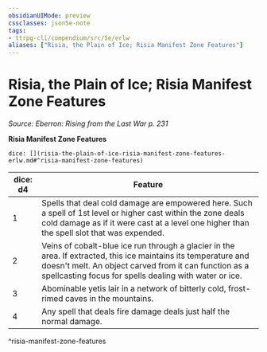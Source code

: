 ```yaml
---
obsidianUIMode: preview
cssclasses: json5e-note
tags:
- ttrpg-cli/compendium/src/5e/erlw
aliases: ["Risia, the Plain of Ice; Risia Manifest Zone Features"]
---
```

# Risia, the Plain of Ice; Risia Manifest Zone Features
*Source: Eberron: Rising from the Last War p. 231* 

**Risia Manifest Zone Features**

`dice: [](risia-the-plain-of-ice-risia-manifest-zone-features-erlw.md#^risia-manifest-zone-features)`

| dice: d4 | Feature |
|----------|---------|
| 1 | Spells that deal cold damage are empowered here. Such a spell of 1st level or higher cast within the zone deals cold damage as if it were cast at a level one higher than the spell slot that was expended. |
| 2 | Veins of cobalt-blue ice run through a glacier in the area. If extracted, this ice maintains its temperature and doesn't melt. An object carved from it can function as a spellcasting focus for spells dealing with water or ice. |
| 3 | Abominable yetis lair in a network of bitterly cold, frost-rimed caves in the mountains. |
| 4 | Any spell that deals fire damage deals just half the normal damage. |
^risia-manifest-zone-features